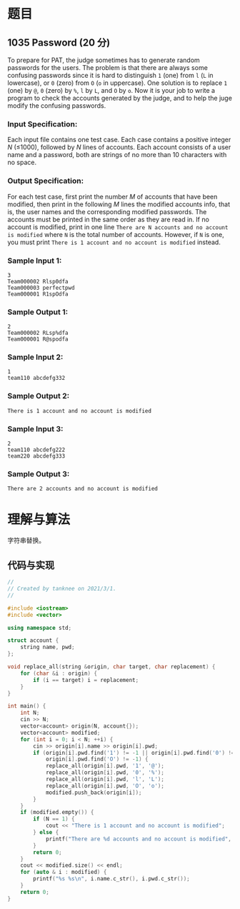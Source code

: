 # 题目

## 1035 Password (20 分)

To prepare for PAT, the judge sometimes has to generate random passwords for the users. The problem is that there are always some confusing passwords since it is hard to distinguish `1` (one) from `l` (`L` in lowercase), or `0` (zero) from `O` (`o` in uppercase). One solution is to replace `1` (one) by `@`, `0` (zero) by `%`, `l` by `L`, and `O` by `o`. Now it is your job to write a program to check the accounts generated by the judge, and to help the juge modify the confusing passwords.

### Input Specification:

Each input file contains one test case. Each case contains a positive integer *N* (≤1000), followed by *N* lines of accounts. Each account consists of a user name and a password, both are strings of no more than 10 characters with no space.

### Output Specification:

For each test case, first print the number *M* of accounts that have been modified, then print in the following *M* lines the modified accounts info, that is, the user names and the corresponding modified passwords. The accounts must be printed in the same order as they are read in. If no account is modified, print in one line `There are N accounts and no account is modified` where `N` is the total number of accounts. However, if `N` is one, you must print `There is 1 account and no account is modified` instead.

### Sample Input 1:

```in
3
Team000002 Rlsp0dfa
Team000003 perfectpwd
Team000001 R1spOdfa
```

### Sample Output 1:

```out
2
Team000002 RLsp%dfa
Team000001 R@spodfa
```

### Sample Input 2:

```in
1
team110 abcdefg332
```

### Sample Output 2:

```out
There is 1 account and no account is modified
```

### Sample Input 3:

```in
2
team110 abcdefg222
team220 abcdefg333
```

### Sample Output 3:

```out
There are 2 accounts and no account is modified
```

# 理解与算法

字符串替换。

## 代码与实现

```cpp
//
// Created by tanknee on 2021/3/1.
//

#include <iostream>
#include <vector>

using namespace std;

struct account {
    string name, pwd;
};

void replace_all(string &origin, char target, char replacement) {
    for (char &i : origin) {
        if (i == target) i = replacement;
    }
}

int main() {
    int N;
    cin >> N;
    vector<account> origin(N, account{});
    vector<account> modified;
    for (int i = 0; i < N; ++i) {
        cin >> origin[i].name >> origin[i].pwd;
        if (origin[i].pwd.find('1') != -1 || origin[i].pwd.find('0') != -1 || origin[i].pwd.find('l') != -1 ||
            origin[i].pwd.find('O') != -1) {
            replace_all(origin[i].pwd, '1', '@');
            replace_all(origin[i].pwd, '0', '%');
            replace_all(origin[i].pwd, 'l', 'L');
            replace_all(origin[i].pwd, 'O', 'o');
            modified.push_back(origin[i]);
        }
    }
    if (modified.empty()) {
        if (N == 1) {
            cout << "There is 1 account and no account is modified";
        } else {
            printf("There are %d accounts and no account is modified", N);
        }
        return 0;
    }
    cout << modified.size() << endl;
    for (auto & i : modified) {
        printf("%s %s\n", i.name.c_str(), i.pwd.c_str());
    }
    return 0;
}
```

